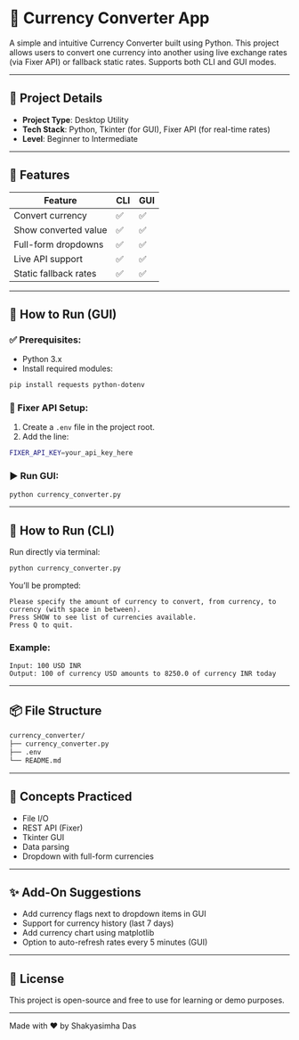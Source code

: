 
# 💱 Currency Converter App

A simple and intuitive Currency Converter built using Python. This project allows users to convert one currency into another using live exchange rates (via Fixer API) or fallback static rates. Supports both CLI and GUI modes.

---

## 📌 Project Details

- **Project Type**: Desktop Utility
- **Tech Stack**: Python, Tkinter (for GUI), Fixer API (for real-time rates)
- **Level**: Beginner to Intermediate

---

## 🎯 Features

| Feature               | CLI | GUI |
|----------------------|-----|-----|
| Convert currency     | ✅  | ✅  |
| Show converted value | ✅  | ✅  |
| Full-form dropdowns  | ✅  | ✅  |
| Live API support     | ✅  | ✅  |
| Static fallback rates| ✅  | ✅  |

---

## 🚀 How to Run (GUI)

### ✅ Prerequisites:
- Python 3.x
- Install required modules:
```bash
pip install requests python-dotenv
```

### 🔧 Fixer API Setup:
1. Create a `.env` file in the project root.
2. Add the line:
```bash
FIXER_API_KEY=your_api_key_here
```

### ▶️ Run GUI:
```bash
python currency_converter.py
```

---

## 🚀 How to Run (CLI)

Run directly via terminal:
```bash
python currency_converter.py
```

You’ll be prompted:
```text
Please specify the amount of currency to convert, from currency, to currency (with space in between).
Press SHOW to see list of currencies available.
Press Q to quit.
```

### Example:
```
Input: 100 USD INR
Output: 100 of currency USD amounts to 8250.0 of currency INR today
```

---

## 📦 File Structure

```bash
currency_converter/
├── currency_converter.py
├── .env
└── README.md
```

---

## 🧠 Concepts Practiced
- File I/O
- REST API (Fixer)
- Tkinter GUI
- Data parsing
- Dropdown with full-form currencies

---

## ✨ Add-On Suggestions
- Add currency flags next to dropdown items in GUI
- Support for currency history (last 7 days)
- Add currency chart using matplotlib
- Option to auto-refresh rates every 5 minutes (GUI)

---

## 📃 License
This project is open-source and free to use for learning or demo purposes.

---

Made with ❤️ by Shakyasimha Das
